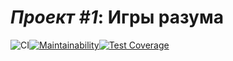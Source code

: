 # *Проект #1*: Игры разума

![CI](https://github.com/ynsem/frontend-project-lvl1/workflows/CI/badge.svg)[![Maintainability](https://api.codeclimate.com/v1/badges/388967156580af846000/maintainability)](https://codeclimate.com/github/ynsem/frontend-project-lvl1/maintainability)[![Test Coverage](https://api.codeclimate.com/v1/badges/388967156580af846000/test_coverage)](https://codeclimate.com/github/ynsem/frontend-project-lvl1/test_coverage)